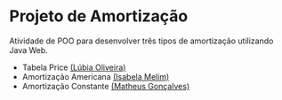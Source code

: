 # Projeto de Amortização

Atividade de POO para desenvolver três tipos de amortização utilizando Java Web.

- Tabela Price [(Lúbia Oliveira)](https://github.com/lubiaoliveira01)
- Amortização Americana [(Isabela Melim)](https://github.com/melimisa)
- Amortização Constante [(Matheus Gonçalves)](https://github.com/MGMAdvance)

